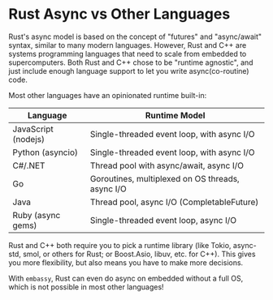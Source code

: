 # Rust Async vs Other Languages

Rust's async model is based on the concept of "futures" and "async/await" syntax, similar to many modern languages. However, Rust and C++ are systems programming languages that need to scale from embedded to supercomputers. Both Rust and C++ chose to be "runtime agnostic", and just include enough language support to let you write async(co-routine) code.

Most other languages have an opinionated runtime built-in:

|Language|Runtime Model|
|---|---|
|JavaScript (nodejs)|Single-threaded event loop, with async I/O|
|Python (asyncio)|Single-threaded event loop, with async I/O|
|C#/.NET|Thread pool with async/await, async I/O|
|Go|Goroutines, multiplexed on OS threads, async I/O|
|Java|Thread pool, async I/O (CompletableFuture)|
|Ruby (async gems)|Single-threaded event loop, async I/O|

Rust and C++ both require you to pick a runtime library (like Tokio, async-std, smol, or others for Rust; or Boost.Asio, libuv, etc. for C++). This gives you more flexibility, but also means you have to make more decisions.

With `embassy`, Rust can even do async on embedded without a full OS, which is not possible in most other languages!